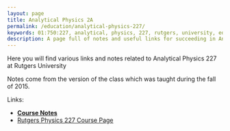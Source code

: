 ```yaml
---
layout: page
title: Analytical Physics 2A
permalink: /education/analytical-physics-227/
keywords: 01:750:227, analytical, physics, 227, rutgers, university, education, electromagnestism, maxwell, magnetostatics, circuits, currents, impedance, PHY227, PHYS227
description: A page full of notes and useful links for succeeding in Analytical Physics 227 at Rutgers University. 
---
```

  
Here you will find various links and notes related to Analytical Physics 227 at Rutgers University

Notes come from the version of the class which was taught during the fall of 2015.

Links:

- [**Course Notes**](notes/)
- [Rutgers Physics 227 Course Page](http://physics.rutgers.edu/ugrad/227/)